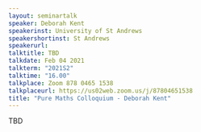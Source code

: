 ```yaml
---
layout: seminartalk
speaker: Deborah Kent
speakerinst: University of St Andrews
speakershortinst: St Andrews
speakerurl: 
talktitle: TBD
talkdate: Feb 04 2021
talkterm: "2021S2"
talktime: "16.00"
talkplace: Zoom 878 0465 1538
talkplaceurl: https://us02web.zoom.us/j/87804651538
title: "Pure Maths Colloquium - Deborah Kent"
---
```


 TBD